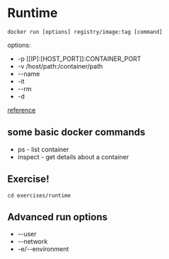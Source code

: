 # Runtime

```
docker run [options] registry/image:tag [command]
```

options:
 - -p [[IP]:[HOST_PORT]]:CONTAINER_PORT
 - -v /host/path:/container/path
 - --name
 - -it
 - --rm
 - -d

[reference](https://docs.docker.com/engine/reference/run/)



## some basic docker commands

 - ps - list container
 - inspect - get details about a container


## Exercise!

```
cd exercises/runtime
```



## Advanced run options

 - --user
 - --network
 - -e/--environment 
